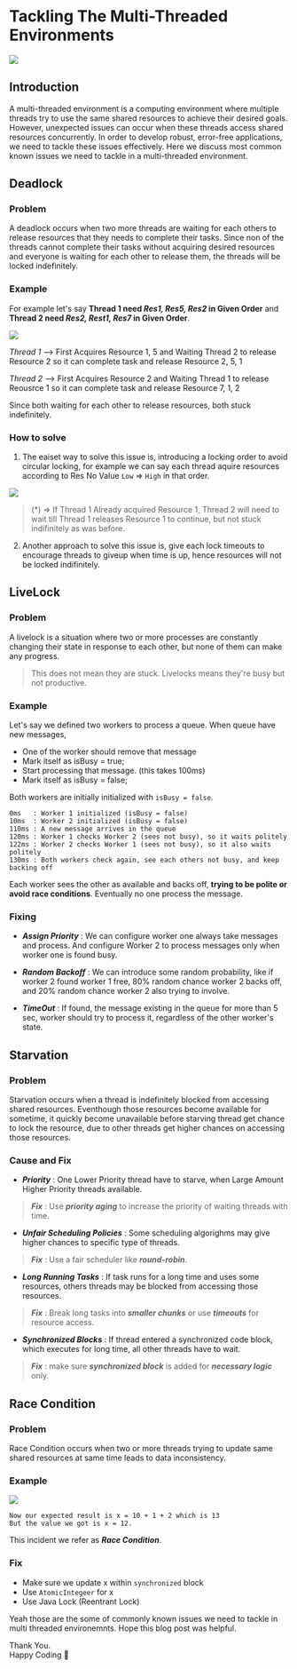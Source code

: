 # Tackling The Multi-Threaded Environments

![](/images/multi-thread.png)

## Introduction

A multi-threaded environment is a computing environment where multiple threads try to use the same shared resources to achieve their desired goals. However, unexpected issues can occur when these threads access shared resources concurrently. In order to develop robust, error-free applications, we need to tackle these issues effectively. Here we discuss most common known issues we need to tackle in a multi-threaded environment.

## Deadlock

### Problem

A deadlock occurs when two more threads are waiting for each others to release resources that they needs to complete their tasks. Since non of the threads cannot complete their tasks without acquiring desired resources and everyone is waiting for each other to release them, the threads will be locked indefinitely. 

### Example 

For example let's say **Thread 1 need *Res1, Res5, Res2* in Given Order** and **Thread 2 need *Res2, Rest1, Res7* in Given Order**.

![](/images/deadlock-1.png)

*Thread 1* --> First Acquires Resource 1, 5 and Waiting Thread 2 to release Resource 2 so it can complete task and release Resource 2, 5, 1

*Thread 2* --> First Acquires Resource 2 and Waiting Thread 1 to release Reousrce 1 so it can complete task and release Resource 7, 1, 2

Since both waiting for each other to release resources, both stuck indefinitely.

### How to solve

1. The eaiset way to solve this issue is, introducing a locking order to avoid circular locking, for example we can say each thread aquire resources according to Res No Value `Low` => `High` in that order.

![](/images/deadlock-2.png)

> (*) => If Thread 1 Already acquired Resource 1, Thread 2 will need to wait till Thread 1 releases Resource 1 to continue, but not stuck indifinitely as was before.

2. Another approach to solve this issue is, give each lock timeouts to encourage threads to giveup when time is up, hence resources will not be locked indifinitely.


## LiveLock

### Problem 

A livelock is a situation where two or more processes are constantly changing their state in response to each other, but none of them can make any progress. 

> This does not mean they are stuck. Livelocks means they're busy but not productive.

### Example

Let's say we defined two workers to process a queue. When queue have new messages, 

- One of the worker should remove that message
- Mark itself as isBusy = true;
- Start processing that message. (this takes 100ms)
- Mark itself as isBusy = false;

Both workers are initially initialized with `isBusy = false`.

```text
0ms   : Worker 1 initialized (isBusy = false)
10ms  : Worker 2 initialized (isBusy = false)
110ms : A new message arrives in the queue
120ms : Worker 1 checks Worker 2 (sees not busy), so it waits politely
122ms : Worker 2 checks Worker 1 (sees not busy), so it also waits politely
130ms : Both workers check again, see each others not busy, and keep backing off
```

Each worker sees the other as available and backs off, **trying to be polite or avoid race conditions**.
Eventually no one process the message.

### Fixing

- ***Assign Priority*** : We can configure worker one always take messages and process. And configure Worker 2 to process messages only when worker one is found busy.

- ***Random Backoff*** :  We can introduce some random probability, like if worker 2 found worker 1 free, 80% random chance worker 2 backs off, and 20% random chance worker 2 also trying to involve.

- ***TimeOut*** : If found, the message existing in the queue for more than 5 sec, worker should try to process it, regardless of the other worker's state.

## Starvation

### Problem

Starvation occurs when a thread is indefinitely blocked from accessing shared resources. Eventhough those resources become available for sometime, 
it quickly become unavailable before starving thread get chance to lock the resource,
due to other threads get higher chances on accessing those resources.

### Cause and Fix
- ***Priority*** : One Lower Priority thread have to starve, when Large Amount Higher Priority threads available. 
> ***Fix*** : Use ***priority aging*** to increase the priority of waiting threads with time.

- ***Unfair Scheduling Policies*** : Some scheduling algorighms may give higher chances to specific type of threads.
> ***Fix*** : Use a fair scheduler like ***round-robin***.

- ***Long Running Tasks*** : If task runs for a long time and uses some resources, others threads may be blocked from accessing those resources.
> ***Fix*** : Break long tasks into ***smaller chunks*** or use ***timeouts*** for resource access.

- ***Synchronized Blocks*** : If thread entered a synchronized code block, which executes for long time, all other threads have to wait.
> ***Fix*** : make sure ***synchronized block*** is added for ***necessary logic*** only.


## Race Condition

### Problem

Race Condition occurs when two or more threads trying to update same shared resources at same time leads to data inconsistency.


### Example 

![](/images/race-condition.png)

```text
Now our expected result is x = 10 + 1 + 2 which is 13
But the value we got is x = 12.
```

This incident we refer as ***Race Condition***.

### Fix

- Make sure we update x within `synchronized` block
- Use `AtomicIntegeer` for x 
- Use Java Lock (Reentrant Lock)

Yeah those are the some of commonly known issues we need to tackle in multi threaded environemnts. Hope this blog post was helpful.

Thank You.\
Happy Coding 🙌